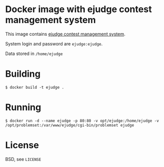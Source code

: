 Docker image with ejudge contest management system
==================================================

This image contains [ejudge contest management system](https://ejudge.ru).

System login and password are `ejudge:ejudge`.

Data stored in `/home/ejudge`

Building
========

    $ docker build -t ejudge .
    
Running
=======

    $ docker run -d --name ejudge -p 80:80 -v opt/ejudge:/home/ejudge -v /opt/problemset:/var/www/ejudge/cgi-bin/problemset ejudge

License
=======

BSD, see `LICENSE`
